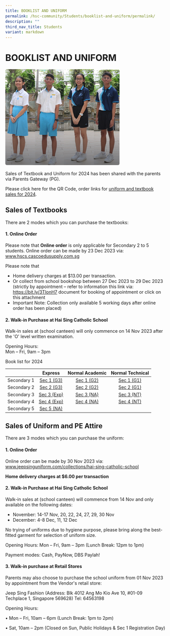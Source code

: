 ```yaml
---
title: BOOKLIST AND UNIFORM
permalink: /hsc-community/Students/booklist-and-uniform/permalink/
description: ""
third_nav_title: Students
variant: markdown
---
```

BOOKLIST AND UNIFORM
====================

![](/images/hsccommunity%20uniform%20and%20Booklist1.png)

Sales of Textbook and Uniform for 2024 has been shared with the parents via Parents Gateway (PG).

Please click here for the QR Code, order links for [uniform and textbook sales for 2024](/files/HSC%20Community/Book%20and%20uniform%20for%202024/for%202024%20sec%202-4%20uniform%20and%20textbook%20sales.pdf).

Sales of Textbooks
--------
There are 2 modes which you can purchase  the textbooks:  

#### 1. Online Order

Please note that **Online order** is only applicable for Secondary 2 to 5 students. Online  order can be made by 23 Dec 2023 via:   www.hscs.cascoedusupply.com.sg

Please note that
* Home delivery charges at $13.00 per transaction.
* Or collect from school bookshop between 27 Dec 2023 to 29 Dec 2023 (strictly by appointment – refer to information this link via: https://bit.ly/3TlonH7 document for booking of appointment or click on this attachment
* Important Note: Collection only available 5 working days after online order has been placed)


#### 2. Walk-in Purchase at Hai Sing Catholic School

Walk-in sales at (school canteen) will only commence on 14 Nov 2023 after the 'O' level written examination.

Opening Hours:  
Mon – Fri, 9am – 3pm  

Book list for 2024

|             | Express | Normal Academic | Normal Technical |
|:-----------:|:-------:|:---------------:|:----------------:|
| Secondary 1 |  [Sec 1 (G3)](/files/HSC%20Community/Book%20and%20uniform%20for%202024/HSCS_SEC_1_Booklist_2024.pdf) |[Sec 1 (G2)](/files/HSC%20Community/Book%20and%20uniform%20for%202024/HSCS_SEC_1_Booklist_2024.pdf) | [Sec 1 (G1)](/files/HSC%20Community/Book%20and%20uniform%20for%202024/HSCS_SEC_1_Booklist_2024.pdf)|
| Secondary 2 |  [Sec 2 (G3)](/files/HSC%20Community/Book%20and%20uniform%20for%202024/hscs-sec%202%20(g3)%20booklist%202024.pdf)     |  [Sec 2 (G2)](/files/HSC%20Community/Book%20and%20uniform%20for%202024/hscs-sec%202%20(g2)%20booklist%202024.pdf)    |[Sec 2 (G1)](/files/HSC%20Community/Book%20and%20uniform%20for%202024/hscs-sec%202%20(g1)%20booklist%202024.pdf)
| Secondary 3 | [Sec 3 (Exp)](/files/HSC%20Community/Book%20and%20uniform%20for%202024/hscs-sec%203%20exp%20booklist%202024.pdf) |  [Sec 3 (NA)](/files/HSC%20Community/Book%20and%20uniform%20for%202024/hscs-sec%203%20na%20booklist%202024.pdf)     |    [Sec 3 (NT)](/files/HSC%20Community/Book%20and%20uniform%20for%202024/hscs-sec%203%20nt%20booklist%202024.pdf)      |
| Secondary 4 |  [Sec 4 (Exp)](/files/HSC%20Community/Book%20and%20uniform%20for%202024/hscs-sec%204%20exp%20booklist%202024.pdf) |  [Sec 4 (NA)](/files/HSC%20Community/Book%20and%20uniform%20for%202024/hscs-sec%204%20na%20booklist%202024.pdf)    |       [Sec 4 (NT)](/files/HSC%20Community/Book%20and%20uniform%20for%202024/hscs-sec%204%20nt%20booklist%202024.pdf)     |
| Secondary 5 |[Sec 5 (NA)](/files/HSC%20Community/Book%20and%20uniform%20for%202024/HSCS_SEC_5_Booklist_2024.pdf) |                 |    


Sales of Uniform and PE Attire 
------------------------------
There are 3 modes which you can purchase the uniform:  

#### 1. Online Order

Online order can be made by 30 Nov 2023 via: www.jeepsinguniform.com/collections/hai-sing-catholic-school

**Home delivery charges at $6.00 per transaction**


#### 2. Walk-in Purchase at Hai Sing Catholic School

Walk-in sales at (school canteen) will commence from 14 Nov and only available on the following dates: 

* November: 14-17 Nov, 20, 22, 24, 27, 29, 30 Nov
* December: 4-8 Dec, 11, 12 Dec


No trying of uniforms due to hygiene purpose, please bring along the best-fitted garment for selection of uniform size. 

Opening Hours: 
Mon – Fri, 9am – 3pm (Lunch Break: 12pm to 1pm)

Payment modes: Cash, PayNow, DBS Paylah!



#### 3. Walk-in purchase at Retail Stores

Parents may also choose to purchase the school uniform from 01 Nov 2023 by appointment from the Vendor's retail store: 

Jeep Sing Fashion
(Address: Blk 4012 Ang Mo Kio Ave 10, #01-09
Techplace 1, Singapore 569628)
Tel: 64563198

Opening Hours:

• Mon – Fri, 10am – 6pm (Lunch Break: 1pm to 2pm)

• Sat, 10am – 2pm (Closed on Sun, Public Holidays & Sec 1 Registration Day)